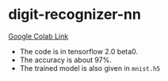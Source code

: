 # digit-recognizer-nn
[Google Colab Link](https://colab.research.google.com/drive/1_dVQoTu1arv1OVpx_RqnwQB8slYLv-sI)

* The code is in tensorflow 2.0 beta0.
* The accuracy is about 97%.
* The trained model is also given in `mnist.h5`
